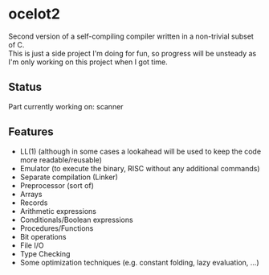# ocelot2
Second version of a self-compiling compiler written in a non-trivial subset of C.  
This is just a side project I'm doing for fun, so progress will be unsteady as I'm only working on this project when I got time.

## Status
Part currently working on: scanner

## Features
* LL(1) (although in some cases a lookahead will be used to keep the code more readable/reusable)
* Emulator (to execute the binary, RISC without any additional commands)
* Separate compilation (Linker)
* Preprocessor (sort of)
* Arrays
* Records
* Arithmetic expressions
* Conditionals/Boolean expressions
* Procedures/Functions
* Bit operations
* File I/O
* Type Checking
* Some optimization techniques (e.g. constant folding, lazy evaluation, ...)
